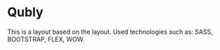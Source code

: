 # Qubly

This is a layout based on the layout. Used technologies such as: SASS, BOOTSTRAP, FLEX, WOW.
